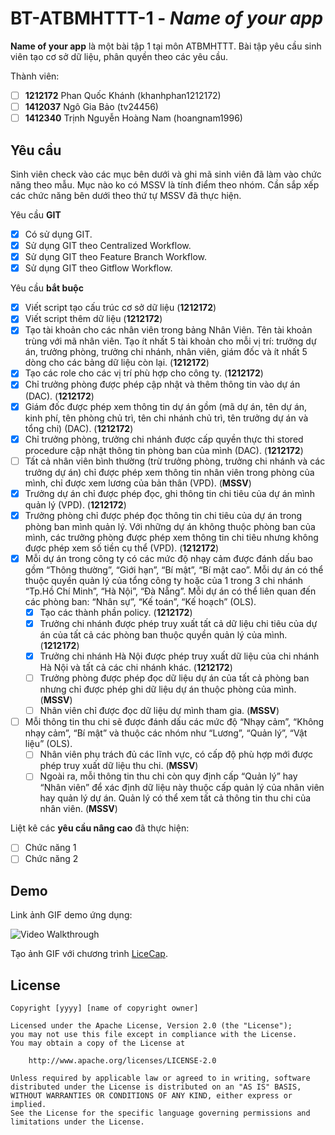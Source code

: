 # BT-ATBMHTTT-1 - *Name of your app*

**Name of your app** là một bài tập 1 tại môn ATBMHTTT. Bài tập yêu cầu sinh viên tạo cơ sở dữ liệu, phân quyền theo các yêu cầu.

Thành viên:
* [ ] **1212172** Phan Quốc Khánh (khanhphan1212172)
* [ ] **1412037** Ngô Gia Bảo (tv24456)
* [ ] **1412340** Trịnh Nguyễn Hoàng Nam (hoangnam1996)

## Yêu cầu

Sinh viên check vào các mục bên dưới và ghi mã sinh viên đã làm vào chức năng theo mẫu. Mục nào ko có MSSV là tính điểm theo nhóm. Cần sắp xếp các chức năng bên dưới theo thứ tự MSSV đã thực hiện.

Yêu cầu **GIT**
* [x] Có sử dụng GIT.
* [x] Sử dụng GIT theo Centralized Workflow.
* [x] Sử dụng GIT theo Feature Branch Workflow.
* [x] Sử dụng GIT theo Gitflow Workflow.

Yêu cầu **bắt buộc**
* [x] Viết script tạo cấu trúc cơ sở dữ liệu (**1212172**)
* [x] Viết script thêm dữ liệu (**1212172**)
* [x] Tạo tài khoản cho các nhân viên trong bảng Nhân Viên. Tên tài khoản trùng với mã nhân viên. Tạo ít nhất 5 tài khoản cho mỗi vị trí: trưởng dự án, trưởng phòng, trưởng chi nhánh, nhân viên, giám đốc và ít nhất 5 dòng cho các bảng dữ liệu còn lại. (**1212172**)
* [x] Tạo các role cho các vị trí phù hợp cho công ty. (**1212172**)
* [x] Chỉ trưởng phòng được phép cập nhật và thêm thông tin vào dự án (DAC). (**1212172**)
* [x] Giám đốc được phép xem thông tin dự án gồm (mã dự án, tên dự án, kinh phí, tên phòng chủ trì, tên chi nhánh chủ trì, tên trưởng dự án và tổng chi) (DAC). (**1212172**)
* [x] Chỉ trưởng phòng, trưởng chi nhánh được cấp quyền thực thi stored procedure cập nhật thông tin phòng ban của mình (DAC). (**1212172**)
* [ ] Tất cả nhân viên bình thường (trừ trưởng phòng, trưởng chi nhánh và các trưởng dự án) chỉ được phép xem thông tin nhân viên trong phòng của mình, chỉ được xem lương của bản thân (VPD). (**MSSV**)
* [x] Trưởng dự án chỉ được phép đọc, ghi thông tin chi tiêu của dự án mình quản lý (VPD). (**1212172**)
* [x] Trưởng phòng chỉ được phép đọc thông tin chi tiêu của dự án trong phòng ban mình quản lý. Với những dự án không thuộc phòng ban của mình, các trưởng phòng được phép xem thông tin chi tiêu nhưng không được phép xem số tiền cụ thể (VPD). (**1212172**)
* [x] Mỗi dự án trong công ty có các mức độ nhạy cảm được đánh dấu bao gồm “Thông thường”, “Giới hạn”, “Bí mật”, “Bí mật cao”. Mỗi dự án có thể thuộc quyền quản lý của tổng công ty hoặc của 1 trong 3 chi nhánh “Tp.Hồ Chí Minh”, “Hà Nội”, “Đà Nẵng”. Mỗi dự án có thể liên quan đến các phòng ban: “Nhân sự”, “Kế toán”, “Kế hoạch” (OLS).
    * [x] Tạo các thành phần policy. (**1212172**)
    * [x] Trưởng chi nhánh được phép truy xuất tất cả dữ liệu chi tiêu của dự án của tất cả các phòng ban thuộc quyền quản lý của mình. (**1212172**)
    * [x] Trưởng chi nhánh Hà Nội được phép truy xuất dữ liệu của chi nhánh Hà Nội và tất cả các chi nhánh khác. (**1212172**)
    * [ ] Trưởng phòng được phép đọc dữ liệu dự án của tất cả phòng ban nhưng chỉ được phép ghi dữ liệu dự án thuộc phòng của mình. (**MSSV**)
    * [ ] Nhân viên chỉ được đọc dữ liệu dự mình tham gia.  (**MSSV**)
* [ ] Mỗi thông tin thu chi sẽ được đánh dấu các mức độ “Nhạy cảm”, “Không nhạy cảm”, “Bí mật” và thuộc các nhóm như “Lương”, “Quản lý”, “Vật liệu” (OLS).
    * [ ] Nhân viên phụ trách đủ các lĩnh vực, có cấp độ phù hợp mới được phép truy xuất dữ liệu thu chi. (**MSSV**)
    * [ ] Ngoài ra, mỗi thông tin thu chi còn quy định cấp “Quản lý” hay “Nhân viên” để xác định dữ liệu này thuộc cấp quản lý của nhân viên hay quản lý dự án. Quản lý có thể xem tất cả thông tin thu chi của nhân viên. (**MSSV**)

Liệt kê các **yêu cầu nâng cao** đã thực hiện:
* [ ] Chức năng 1
* [ ] Chức năng 2

## Demo

Link ảnh GIF demo ứng dụng:

![Video Walkthrough](demo.gif)

Tạo ảnh GIF với chương trình [LiceCap](http://www.cockos.com/licecap/).


## License

    Copyright [yyyy] [name of copyright owner]

    Licensed under the Apache License, Version 2.0 (the "License");
    you may not use this file except in compliance with the License.
    You may obtain a copy of the License at

        http://www.apache.org/licenses/LICENSE-2.0

    Unless required by applicable law or agreed to in writing, software
    distributed under the License is distributed on an "AS IS" BASIS,
    WITHOUT WARRANTIES OR CONDITIONS OF ANY KIND, either express or implied.
    See the License for the specific language governing permissions and
    limitations under the License.
